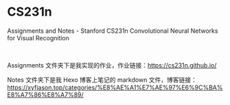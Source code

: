 # CS231n
 Assignments and Notes - Stanford CS231n Convolutional Neural Networks for Visual Recognition

<br>

Assignments 文件夹下是我实现的作业，作业链接：https://cs231n.github.io/

Notes 文件夹下是我 Hexo 博客上笔记的 markdown 文件，博客链接：https://xyfjason.top/categories/%E8%AE%A1%E7%AE%97%E6%9C%BA%E8%A7%86%E8%A7%89/